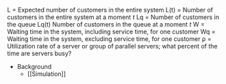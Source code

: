 L = Expected number of customers in the entire system
L(t) = Number of customers in the entire system at a moment *t*
Lq = Number of customers in the queue
Lq(t) Number of customers in the queue at a moment *t*
W = Waiting time in the system, including service time, for one customer
Wq = Waiting time in the system, excluding service time, for one customer
ρ = Utilization rate of a server or group of parallel servers; what percent of the time are servers busy?

* Background
	* [[Simulation]]